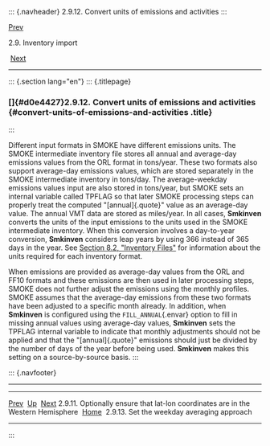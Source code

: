 ::: {.navheader}
2.9.12. Convert units of emissions and activities
:::

[Prev](ch02s09s11.html) 

2.9. Inventory import

 [Next](ch02s09s13.html)

------------------------------------------------------------------------

::: {.section lang="en"}
::: {.titlepage}
<div>

<div>

### []{#d0e4427}2.9.12. Convert units of emissions and activities {#convert-units-of-emissions-and-activities .title}

</div>

</div>
:::

Different input formats in SMOKE have different emissions units. The
SMOKE intermediate inventory file stores all annual and average-day
emissions values from the ORL format in tons/year. These two formats
also support average-day emissions values, which are stored separately
in the SMOKE intermediate inventory in tons/day. The average-weekday
emissions values input are also stored in tons/year, but SMOKE sets an
internal variable called TPFLAG so that later SMOKE processing steps can
properly treat the computed "[annual]{.quote}" value as an average-day
value. The annual VMT data are stored as miles/year. In all cases,
**Smkinven** converts the units of the input emissions to the units used
in the SMOKE intermediate inventory. When this conversion involves a
day-to-year conversion, **Smkinven** considers leap years by using 366
instead of 365 days in the year. See [Section 8.2, "Inventory
Files"](ch08s02.html "8.2. Inventory Files") for information about the
units required for each inventory format.

When emissions are provided as average-day values from the ORL and FF10
formats and these emissions are then used in later processing steps,
SMOKE does not further adjust the emissions using the monthly profiles.
SMOKE assumes that the average-day emissions from these two formats have
been adjusted to a specific month already. In addition, when
**Smkinven** is configured using the `FILL_ANNUAL`{.envar} option to
fill in missing annual values using average-day values, **Smkinven**
sets the TPFLAG internal variable to indicate that monthly adjustments
should not be applied and that the "[annual]{.quote}" emissions should
just be divided by the number of days of the year before being used.
**Smkinven** makes this setting on a source-by-source basis.
:::

::: {.navfooter}

------------------------------------------------------------------------

  ----------------------------------------------------------------------------------- -------------------- ---------------------------------------------
  [Prev](ch02s09s11.html)                                                              [Up](ch02s09.html)                        [Next](ch02s09s13.html)
  2.9.11. Optionally ensure that lat-lon coordinates are in the Western Hemisphere     [Home](index.html)     2.9.13. Set the weekday averaging approach
  ----------------------------------------------------------------------------------- -------------------- ---------------------------------------------
:::
